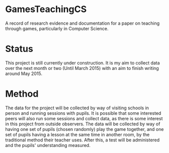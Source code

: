 GamesTeachingCS
===============

A record of research evidence and documentation for a paper on teaching through games, particularly in Computer Science. 


Status
======

This project is still currently under construction. It is my aim to collect data over the next month or two (Until March 2015) with an aim to finish writing around May 2015. 


Method
======

The data for the project will be collected by way of visiting schools in person and running sessions with pupils. It is possible that some interested peers will also run some sessions and collect data, as there is some interest in this project from outside observers.
The data will be collected by way of having one set of pupils (chosen randomly) play the game together, and one set of pupils having a lesson at the same time in another room, by the traditional method their teacher uses. 
After this, a test will be administered and the pupils' understanding measured. 
